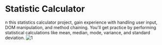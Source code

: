 # Statistic Calculator
 n this statistics calculator project,  gain experience with handling user input, DOM manipulation, and method chaining. You'll get practice by performing statistical calculations like mean, median, mode, variance, and standard deviation.
![1](https://github.com/SamitSaha/Statistic-Calculator/assets/72096509/fa41d1ef-9b0b-4e04-ae0f-239ce3246ef9)
